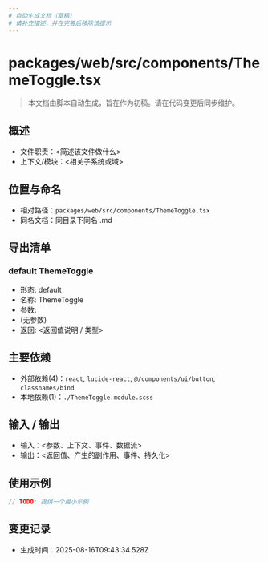 ```yaml
---
# 自动生成文档（草稿）
# 请补充描述，并在完善后移除该提示
---
```


# packages/web/src/components/ThemeToggle.tsx

> 本文档由脚本自动生成，旨在作为初稿。请在代码变更后同步维护。

## 概述

- 文件职责：<简述该文件做什么>
- 上下文/模块：<相关子系统或域>

## 位置与命名

- 相对路径：`packages/web/src/components/ThemeToggle.tsx`
- 同名文档：同目录下同名 .md

## 导出清单

### default ThemeToggle

- 形态: default
- 名称: ThemeToggle
- 参数:
- (无参数)
- 返回: <返回值说明 / 类型>

## 主要依赖

- 外部依赖(4)：`react`, `lucide-react`, `@/components/ui/button`, `classnames/bind`
- 本地依赖(1)：`./ThemeToggle.module.scss`

## 输入 / 输出

- 输入：<参数、上下文、事件、数据流>
- 输出：<返回值、产生的副作用、事件、持久化>

## 使用示例

~~~ts
// TODO: 提供一个最小示例
~~~

## 变更记录

- 生成时间：2025-08-16T09:43:34.528Z
